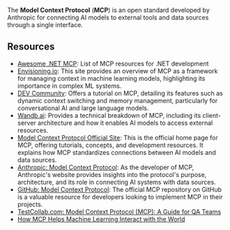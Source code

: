 The **Model Context Protocol** (**MCP**) is an open standard developed by Anthropic for connecting AI models to external tools and data sources through a single interface.

## Resources

- [Awesome .NET MCP](https://github.com/SciSharp/Awesome-DotNET-MCP): List of MCP resources for .NET development
- [Envisioning.io](https://www.envisioning.io/vocab/mcp-model-context-protocol): This site provides an overview of MCP as a framework for managing context in machine learning models, highlighting its importance in complex ML systems.
- [DEV Community](https://dev.to/mehmetakar/model-context-protocol-mcp-tutorial-3nda): Offers a tutorial on MCP, detailing its features such as dynamic context switching and memory management, particularly for conversational AI and large language models.
- [Wandb.ai](https://wandb.ai/onlineinference/mcp/reports/The-Model-Context-Protocol-MCP-by-Anthropic-Origins-functionality-and-impact--VmlldzoxMTY5NDI4MQ): Provides a technical breakdown of MCP, including its client-server architecture and how it enables AI models to access external resources.
- [Model Context Protocol Official Site](https://modelcontextprotocol.io/introduction): This is the official home page for MCP, offering tutorials, concepts, and development resources. It explains how MCP standardizes connections between AI models and data sources.
- [Anthropic: Model Context Protocol](https://www.anthropic.com/news/model-context-protocol): As the developer of MCP, Anthropic's website provides insights into the protocol's purpose, architecture, and its role in connecting AI systems with data sources.
- [GitHub: Model Context Protocol](https://github.com/modelcontextprotocol): The official MCP repository on GitHub is a valuable resource for developers looking to implement MCP in their projects.
- [TestCollab.com: Model Context Protocol (MCP): A Guide for QA Teams](https://testcollab.com/blog/model-context-protocol-mcp-a-guide-for-qa-teams)
- [How MCP Helps Machine Learning Interact with the World](https://mpgone.com/model-context-protocol-mcp/)
